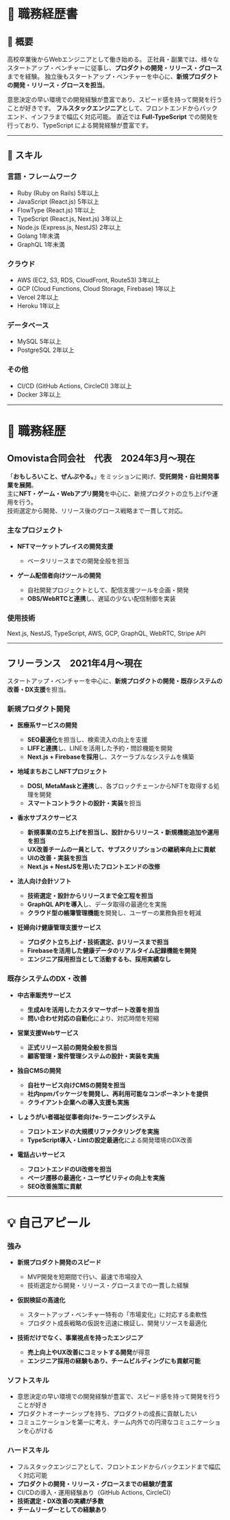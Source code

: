 # 📄 **職務経歴書**

## 📝 概要
高校卒業後からWebエンジニアとして働き始める。
正社員・副業では、様々なスタートアップ・ベンチャーに従事し、**プロダクトの開発・リリース・グロース**までを経験。
独立後もスタートアップ・ベンチャーを中心に、**新規プロダクトの開発・リリース・グロースを担当**。

意思決定の早い環境での開発経験が豊富であり、スピード感を持って開発を行うことが好きです。
**フルスタックエンジニア**として、フロントエンドからバックエンド、インフラまで幅広く対応可能。
直近では **Full-TypeScript** での開発を行っており、TypeScript による開発経験が豊富です。

---

## 🔧 **スキル**
### **言語・フレームワーク**
- Ruby (Ruby on Rails) 5年以上
- JavaScript (React.js) 5年以上
- FlowType (React.js) 1年以上
- TypeScript (React.js, Next.js) 3年以上
- Node.js (Express.js, NestJS) 2年以上
- Golang 1年未満
- GraphQL 1年未満

### **クラウド**
- AWS (EC2, S3, RDS, CloudFront, Route53) 3年以上
- GCP (Cloud Functions, Cloud Storage, Firebase) 1年以上
- Vercel 2年以上
- Heroku 1年以上

### **データベース**
- MySQL 5年以上
- PostgreSQL 2年以上

### **その他**
- CI/CD (GitHub Actions, CircleCI) 3年以上
- Docker 3年以上

---

# 💼 **職務経歴**

## **Omovista合同会社　代表　2024年3月〜現在**
「**おもしろいこと、ぜんぶやる。**」をミッションに掲げ、**受託開発・自社開発事業を展開**。  
主に**NFT・ゲーム・Webアプリ開発**を中心に、新規プロダクトの立ち上げや運用を行う。  
技術選定から開発、リリース後のグロース戦略まで一貫して対応。

### **主なプロジェクト**
- **NFTマーケットプレイスの開発支援**
  - ベータリリースまでの開発全般を担当

- **ゲーム配信者向けツールの開発**
  - 自社開発プロジェクトとして、配信支援ツールを企画・開発
  - **OBS/WebRTCと連携**し、遅延の少ない配信制御を実装

### **使用技術**
Next.js, NestJS, TypeScript, AWS, GCP, GraphQL, WebRTC, Stripe API

---

## **フリーランス　2021年4月〜現在**
スタートアップ・ベンチャーを中心に、**新規プロダクトの開発・既存システムの改善・DX支援**を担当。

### **新規プロダクト開発**
- **医療系サービスの開発**
  - **SEO最適化**を担当し、検索流入の向上を支援
  - **LIFFと連携**し、LINEを活用した予約・問診機能を開発
  - **Next.js + Firebaseを採用**し、スケーラブルなシステムを構築

- **地域まちおこしNFTプロジェクト**
  - **DOSI, MetaMaskと連携**し、各ブロックチェーンからNFTを取得する処理を開発
  - **スマートコントラクトの設計・実装**を担当

- **香水サブスクサービス**
  - **新規事業の立ち上げを担当し、設計からリリース・新規機能追加や運用を担当**
  - **UX改善チームの一員として、サブスクリプションの継続率向上に貢献**
  - **UIの改善・実装を担当**
  - **Next.js + NestJSを用いたフロントエンドの改修**

- **法人向け会計ソフト**
  - **技術選定・設計からリリースまで全工程を担当**
  - **GraphQL APIを導入**し、データ取得の最適化を実施
  - **クラウド型の帳簿管理機能**を開発し、ユーザーの業務負担を軽減

- **妊婦向け健康管理支援サービス**
  - **プロダクト立ち上げ・技術選定、βリリースまで担当**
  - **Firebaseを活用した健康データのリアルタイム記録機能を開発**
  - **エンジニア採用担当として活動するも、採用実績なし**

### **既存システムのDX・改善**
- **中古車販売サービス**
  - **生成AIを活用したカスタマーサポート改善を担当**
  - **問い合わせ対応の自動化**により、対応時間を短縮

- **営業支援Webサービス**
  - **正式リリース前の開発全般を担当**
  - **顧客管理・案件管理システムの設計・実装を実施**

- **独自CMSの開発**
  - **自社サービス向けCMSの開発を担当**
  - **社内npmパッケージを開発し、再利用可能なコンポーネントを提供**
  - **クライアント企業への導入支援も実施**

- **しょうがい者福祉従事者向けe-ラーニングシステム**
  - **フロントエンドの大規模リファクタリングを実施**
  - **TypeScript導入・Lintの設定最適化**による開発環境のDX改善

- **電話占いサービス**
  - **フロントエンドのUI改修を担当**
  - **ページ遷移の最適化・ユーザビリティの向上を実施**
  - **SEO改善施策に貢献**

---

# 💡 **自己アピール**
### **強み**
- **新規プロダクト開発のスピード**
  - MVP開発を短期間で行い、最速で市場投入
  - 技術選定から開発・リリース・グロースまでの一貫した経験

- **仮説検証の高速化**
  - スタートアップ・ベンチャー特有の「市場変化」に対応する柔軟性
  - プロダクト成長戦略の仮説を迅速に検証し、開発リソースを最適化

- **技術だけでなく、事業視点を持ったエンジニア**
  - **売上向上やUX改善にコミットする開発**が得意
  - **エンジニア採用の経験もあり、チームビルディングにも貢献可能**

### **ソフトスキル**
- 意思決定の早い環境での開発経験が豊富で、スピード感を持って開発を行うことが好き
- プロダクトオーナーシップを持ち、プロダクトの成長に貢献したい
- コミュニケーションを第一に考え、チーム内外での円滑なコミュニケーションを心がける
### **ハードスキル**
- フルスタックエンジニアとして、フロントエンドからバックエンドまで幅広く対応可能
- **プロダクトの開発・リリース・グロースまでの経験が豊富**
- CI/CDの導入・運用経験あり（GitHub Actions, CircleCI）
- **技術選定・DX改善の実績が多数**
- **チームリーダーとしての経験あり**

